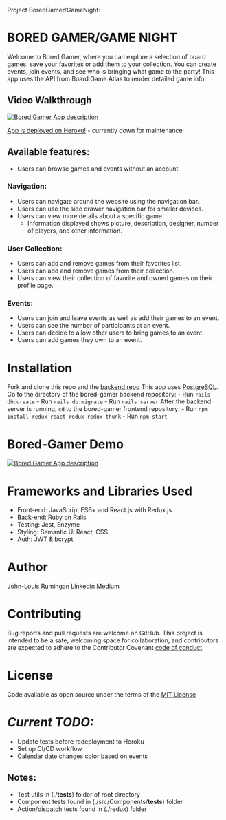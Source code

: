 Project BoredGamer/GameNight:

# BORED GAMER/GAME NIGHT
Welcome to Bored Gamer, where you can explore a selection of board games, save your favorites or add them to your collection. You can create events, join events, and see who is bringing what game to the party! This app uses the API from Board Game Atlas to render detailed game info.

## Video Walkthrough
[![Bored Gamer App description](http://img.youtube.com/vi/BlOVTwTuQAw/0.jpg)](http://www.youtube.com/watch?v=BlOVTwTuQAw "Bored Gamer")

[App is deployed on Heroku!](https://bored-gamer-meetup.herokuapp.com/) - currently down for maintenance

## Available features:
- Users can browse games and events without an account.
### Navigation:
- Users can navigate around the website using the navigation bar.
- Users can use the side drawer navigation bar for smaller devices.
- Users can view more details about a specific game.
    - Information displayed shows picture, description, designer, number of players, and other information.
### User Collection:
- Users can add and remove games from their favorites list.
- Users can add and remove games from their collection.
- Users can view their collection of favorite and owned games on their profile page.
### Events:
- Users can join and leave events as well as add their games to an event.
- Users can see the number of participants at an event.
- Users can decide to allow other users to bring games to an event.
- Users can add games they own to an event.

# Installation
Fork and clone this repo and the [backend repo](https://github.com/jmr-1/bored_gamer_backend)
This app uses [PostgreSQL](https://www.postgresql.org/). 
Go to the directory of the bored-gamer backend repository:
    - Run ``` rails db:create ```
    - Run ```rails db:migrate```
    - Run ```rails server```
After the backend server is running, ```cd``` to the bored-gamer frontend repository:
    - Run ```npm install redux react-redux redux-thunk```
    - Run ```npm start```


# Bored-Gamer Demo

[![Bored Gamer App description](http://img.youtube.com/vi/BlOVTwTuQAw/0.jpg)](http://www.youtube.com/watch?v=BlOVTwTuQAw "Bored Gamer")

# Frameworks and Libraries Used
- Front-end: JavaScript ES6+ and React.js with Redux.js
- Back-end: Ruby on Rails
- Testing: Jest, Enzyme
- Styling: Semantic UI React, CSS
- Auth: JWT & bcrypt

# Author
John-Louis Rumingan 
[Linkedin](https://www.linkedin.com/in/john-louis-rumingan/)
[Medium](https://medium.com/@john.louis.rumingan)

# Contributing
Bug reports and pull requests are welcome on GitHub. This project is intended to be a safe, welcoming space for collaboration, and contributors are expected to adhere to the Contributor Covenant [code of conduct](https://www.contributor-covenant.org/).

# License 
Code available as open source under the terms of the [MIT License](https://opensource.org/licenses/MIT)



# *Current TODO:*
- Update tests before redeployment to Heroku
- Set up CI/CD workflow
- Calendar date changes color based on events 
## Notes:
- Test utils in (./__tests__) folder of root directory
- Component tests found in (./src/Components/__tests__) folder
- Action/dispatch tests found in (./redux) folder